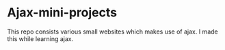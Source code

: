 # Ajax-mini-projects
This repo consists various small websites which makes use of ajax. I made this while learning ajax.
